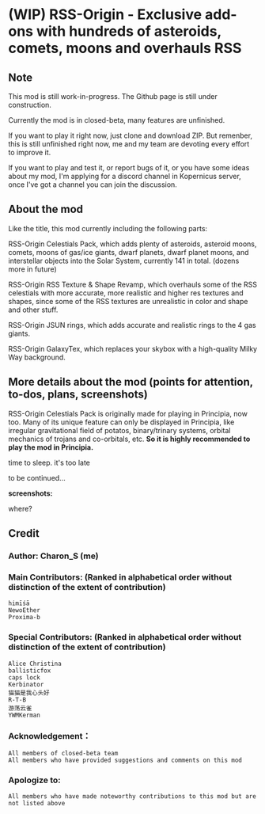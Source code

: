 # (WIP) RSS-Origin - Exclusive add-ons with hundreds of asteroids, comets, moons and overhauls RSS 

## Note
This mod is still work-in-progress. The Github page is still under construction.

Currently the mod is in closed-beta, many features are unfinished.

If you want to play it right now, just clone and download ZIP. But remenber, this is still unfinished right now, me and my team are devoting every effort to improve it.

If you want to play and test it, or report bugs of it, or you have some ideas about my mod, I'm applying for a discord channel in Kopernicus server, once I've got a channel you can join the discussion.

## About the mod

Like the title, this mod currently including the following parts:

RSS-Origin Celestials Pack, which adds plenty of asteroids, asteroid moons, comets, moons of gas/ice giants, dwarf planets, dwarf planet moons, and interstellar objects into the Solar System, currently 141 in total. (dozens more in future)

RSS-Origin RSS Texture & Shape Revamp, which overhauls some of the RSS celestials with more accurate, more realistic and higher res textures and shapes, since some of the RSS textures are unrealistic in color and shape and other stuff.

RSS-Origin JSUN rings, which adds accurate and realistic rings to the 4 gas giants.

RSS-Origin GalaxyTex, which replaces your skybox with a high-quality Milky Way background.

## More details about the mod (points for attention, to-dos, plans, screenshots)

RSS-Origin Celestials Pack is originally made for playing in Principia, now too. Many of its unique feature can only be displayed in Principia, like irregular gravitational field of potatos, binary/trinary systems, orbital mechanics of trojans and co-orbitals, etc. **So it is highly recommended to play the mod in Principia.**

time to sleep. it's too late

to be continued...

**screenshots:**

where?

## Credit

### Author: Charon_S (me)

### Main Contributors: (Ranked in alphabetical order without distinction of the extent of contribution)
	himīśā
	NewoEther
	Proxima-b

### Special Contributors: (Ranked in alphabetical order without distinction of the extent of contribution)
	Alice Christina
	ballisticfox
	caps lock
	Kerbinator
	猫猫是我心头好
	R-T-B
	游荡云雀
	YWMKerman

### Acknowledgement：
	All members of closed-beta team
	All members who have provided suggestions and comments on this mod

### Apologize to:
	All members who have made noteworthy contributions to this mod but are not listed above

